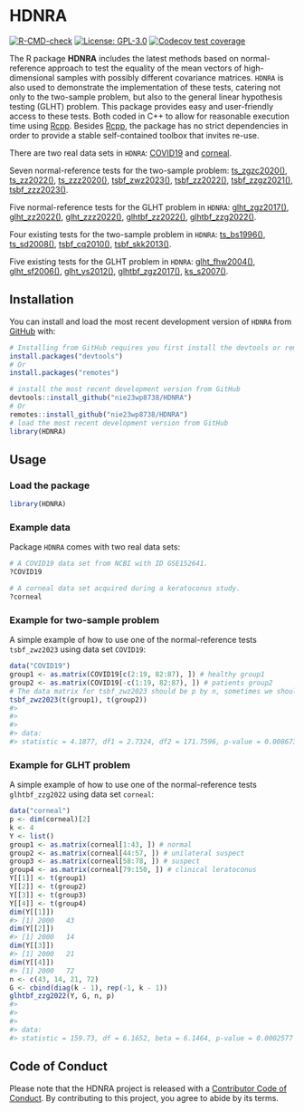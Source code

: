 
<!-- README.md is generated from README.Rmd. Please edit that file -->

# HDNRA

<!-- badges: start -->

[![R-CMD-check](https://github.com/nie23wp8738/HDNRA/actions/workflows/R-CMD-check.yaml/badge.svg)](https://github.com/nie23wp8738/HDNRA/actions/workflows/R-CMD-check.yaml)
[![License:
GPL-3.0](https://img.shields.io/badge/License-GPLv3-blue.svg)](https://www.gnu.org/licenses/gpl-3.0)
[![Codecov test
coverage](https://codecov.io/gh/nie23wp8738/HDNRA/branch/main/graph/badge.svg)](https://app.codecov.io/gh/nie23wp8738/HDNRA?branch=main)
<!-- badges: end -->

The R package **HDNRA** includes the latest methods based on
normal-reference approach to test the equality of the mean vectors of
high-dimensional samples with possibly different covariance matrices.
`HDNRA` is also used to demonstrate the implementation of these tests,
catering not only to the two-sample problem, but also to the general
linear hypothesis testing (GLHT) problem. This package provides easy and
user-friendly access to these tests. Both coded in C++ to allow for
reasonable execution time using
[Rcpp](https://github.com/RcppCore/Rcpp). Besides
[Rcpp](https://github.com/RcppCore/Rcpp), the package has no strict
dependencies in order to provide a stable self-contained toolbox that
invites re-use.

There are two real data sets in `HDNRA`:
[COVID19](https://nie23wp8738.github.io/HDNRA/reference/COVID19.html)
and
[corneal](https://nie23wp8738.github.io/HDNRA/reference/corneal.html).

Seven normal-reference tests for the two-sample problem:
[ts_zgzc2020()](https://nie23wp8738.github.io/HDNRA/reference/ts_zgzc2020.html),
[ts_zz2022()](https://nie23wp8738.github.io/HDNRA/reference/ts_zz2022.html),
[ts_zzz2020()](https://nie23wp8738.github.io/HDNRA/reference/ts_zzz2020.html),
[tsbf_zwz2023()](https://nie23wp8738.github.io/HDNRA/reference/tsbf_zwz2023.html),
[tsbf_zz2022()](https://nie23wp8738.github.io/HDNRA/reference/tsbf_zz2022.html),
[tsbf_zzgz2021()](https://nie23wp8738.github.io/HDNRA/reference/tsbf_zzgz2021.html),
[tsbf_zzz2023()](https://nie23wp8738.github.io/HDNRA/reference/tsbf_zzz2023.html).

Five normal-reference tests for the GLHT problem in `HDNRA`:
[glht_zgz2017()](https://nie23wp8738.github.io/HDNRA/reference/glht_zgz2017.html),
[glht_zz2022()](https://nie23wp8738.github.io/HDNRA/reference/glht_zz2022.html),
[glht_zzz2022()](https://nie23wp8738.github.io/HDNRA/reference/glht_zzz2022.html),
[glhtbf_zz2022()](https://nie23wp8738.github.io/HDNRA/reference/glhtbf_zz2022.html),
[glhtbf_zzg2022()](https://nie23wp8738.github.io/HDNRA/reference/glhtbf_zzg2022.html).

Four existing tests for the two-sample problem in `HDNRA`:
[ts_bs1996()](https://nie23wp8738.github.io/HDNRA/reference/ts_bs1996.html),
[ts_sd2008()](https://nie23wp8738.github.io/HDNRA/reference/ts_sd2008.html),
[tsbf_cq2010()](https://nie23wp8738.github.io/HDNRA/reference/tsbf_cq2010.html),
[tsbf_skk2013()](https://nie23wp8738.github.io/HDNRA/reference/tsbf_skk2013.html).

Five existing tests for the GLHT problem in `HDNRA`:
[glht_fhw2004()](https://nie23wp8738.github.io/HDNRA/reference/glht_fhw2004.html),
[glht_sf2006()](https://nie23wp8738.github.io/HDNRA/reference/glht_sf2006.html),
[glht_ys2012()](https://nie23wp8738.github.io/HDNRA/reference/glht_ys2012.html),
[glhtbf_zgz2017()](https://nie23wp8738.github.io/HDNRA/reference/glhtbf_zgz2017.html),
[ks_s2007()](https://nie23wp8738.github.io/HDNRA/reference/ks_s2007.html).

## Installation

You can install and load the most recent development version of `HDNRA`
from [GitHub](https://github.com/) with:

``` r
# Installing from GitHub requires you first install the devtools or remotes package
install.packages("devtools")
# Or
install.packages("remotes")

# install the most recent development version from GitHub
devtools::install_github("nie23wp8738/HDNRA")
# Or
remotes::install_github("nie23wp8738/HDNRA")
# load the most recent development version from GitHub
library(HDNRA)
```

## Usage

### Load the package

``` r
library(HDNRA)
```

### Example data

Package `HDNRA` comes with two real data sets:

``` r
# A COVID19 data set from NCBI with ID GSE152641.
?COVID19

# A corneal data set acquired during a keratoconus study.
?corneal
```

### Example for two-sample problem

A simple example of how to use one of the normal-reference tests
`tsbf_zwz2023` using data set `COVID19`:

``` r
data("COVID19")
group1 <- as.matrix(COVID19[c(2:19, 82:87), ]) # healthy group1
group2 <- as.matrix(COVID19[-c(1:19, 82:87), ]) # patients group2
# The data matrix for tsbf_zwz2023 should be p by n, sometimes we should transpose the data matrix
tsbf_zwz2023(t(group1), t(group2))
#> 
#> 
#> 
#> data:  
#> statistic = 4.1877, df1 = 2.7324, df2 = 171.7596, p-value = 0.008673
```

### Example for GLHT problem

A simple example of how to use one of the normal-reference tests
`glhtbf_zzg2022` using data set `corneal`:

``` r
data("corneal")
p <- dim(corneal)[2]
k <- 4
Y <- list()
group1 <- as.matrix(corneal[1:43, ]) # normal
group2 <- as.matrix(corneal[44:57, ]) # unilateral suspect
group3 <- as.matrix(corneal[58:78, ]) # suspect
group4 <- as.matrix(corneal[79:150, ]) # clinical leratoconus
Y[[1]] <- t(group1)
Y[[2]] <- t(group2)
Y[[3]] <- t(group3)
Y[[4]] <- t(group4)
dim(Y[[1]])
#> [1] 2000   43
dim(Y[[2]])
#> [1] 2000   14
dim(Y[[3]])
#> [1] 2000   21
dim(Y[[4]])
#> [1] 2000   72
n <- c(43, 14, 21, 72)
G <- cbind(diag(k - 1), rep(-1, k - 1))
glhtbf_zzg2022(Y, G, n, p)
#> 
#> 
#> 
#> data:  
#> statistic = 159.73, df = 6.1652, beta = 6.1464, p-value = 0.0002577
```

## Code of Conduct

Please note that the HDNRA project is released with a [Contributor Code
of
Conduct](https://contributor-covenant.org/version/2/1/CODE_OF_CONDUCT.html).
By contributing to this project, you agree to abide by its terms.
